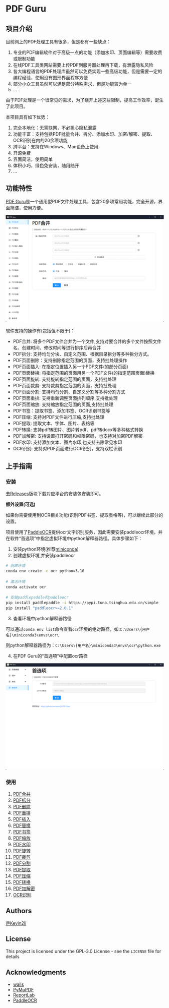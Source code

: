 # PDF Guru  
## 项目介绍
目前网上的PDF处理工具有很多，但是都有一些缺点：
1. 专业的PDF编辑软件对于高级一点的功能（添加水印、页面编辑等）需要收费或限制功能
2. 在线PDF工具类网站需要上传PDF到服务器处理再下载，有泄露隐私风险
3. 各大编程语言的PDF处理库虽然可以免费实现一些高级功能，但是需要一定的编程经验，使用没有图形界面程序方便
4. 部分小众工具虽然可以满足部分特殊需求，但是功能较为单一
5. ...

由于PDF处理是一个很常见的需求，为了绕开上述这些限制，提高工作效率，诞生了此项目。

本项目具有如下优势：
1. 完全本地化：无需联网，不必担心隐私泄露
2. 功能丰富：支持包括PDF批量合并、拆分、添加水印、加密/解密、提取、OCR识别在内的20余项功能
3. 跨平台：支持在Windows、Mac设备上使用
4. 开源免费
5. 界面简洁，使用简单
6. 体积小巧，绿色免安装，随用随开
7. ...


## 功能特性

[PDF Guru](https://github.com/kevin2li/PDF-Guru)是一个通用型PDF文件处理工具，包含20多项常用功能，完全开源，界面简洁，使用方便。

![Alt text](assets/merge.png)

软件支持的操作有(包括但不限于)：

* PDF合并: 将多个PDF文件合并为一个文件,支持对要合并的多个文件按照文件名、创建时间、修改时间等进行排序后再合并
* PDF拆分: 支持均匀分块、自定义范围、根据目录拆分等多种拆分方式。
* PDF页面删除：支持删除指定范围的页面，支持批处理操作
* PDF页面插入: 在指定位置插入另一个PDF文件(的部分页面)
* PDF页面替换: 将指定范围的页面用另一个PDF文件(的指定范围页面)替换
* PDF页面旋转: 支持旋转指定范围的页面，支持批处理
* PDF页面裁剪: 支持裁剪指定范围的页面，支持批处理
* PDF页面分割: 支持均匀分割、自定义分割等多种分割方式
* PDF页面重排: 支持重新调整页面排列顺序,支持批处理
* PDF页面缩放: 支持缩放指定范围的页面,支持批处理
* PDF书签：提取书签、添加书签、OCR识别书签等
* PDF压缩: 支持对PDF文件进行压缩,支持批处理
* PDF提取: 提取文本、字体、图片、表格等
* PDF转换: 支持pdf转图片、图片转pdf、pdf转docx等多种格式转换
* PDF加解密: 支持设置打开密码和权限密码，也支持对加密PDF解密
* PDF水印: 支持添加文本、图片水印,也支持去除常见水印
* OCR识别: 支持对PDF页面进行OCR识别，支持双栏识别

## 上手指南
### 安装
去[Releases]()版块下载对应平台的安装包安装即可。

**额外设置(可选)**  

如果你需要使用到OCR相关功能(识别PDF书签、提取表格等)，可以继续此部分的设置。

项目使用了[PaddleOCR]()提供ocr文字识别服务，因此需要安装paddleocr环境，并在软件“首选项”中指定虚拟环境中python解释器路径。具体步骤如下：

1. 安装python环境(推荐[miniconda](https://docs.conda.io/en/latest/miniconda.html))
2. 创建虚拟环境,并安装paddleocr
```bash
# 创建环境
conda env create -n ocr python=3.10

# 激活环境
conda activate ocr

# 安装paddlepaddle和paddleocr
pip install paddlepaddle -i https://pypi.tuna.tsinghua.edu.cn/simple
pip install "paddleocr>=2.0.1"
```
3. 查看环境中python解释器路径

可以通过`conda env list`命令查看`ocr`环境的绝对路径，如:`C:\Users\{用户名}\miniconda3\envs\ocr\`

则python解释器路径为：`C:\Users\{用户名}\miniconda3\envs\ocr\python.exe`

4. 在PDF Guru的“首选项”中配置ocr路径

![Alt text](assets/settings.png)
### 使用
1. [PDF合并](doc/PDF%E5%90%88%E5%B9%B6.md)
2. [PDF拆分]()
3. [PDF删除]()
4. [PDF重排]()
5. [PDF插入]()
5. [PDF替换]()
5. [PDF书签]()
5. [PDF缩放]()
5. [PDF水印]()
5. [PDF旋转]()
5. [PDF裁剪]()
5. [PDF分割]()
5. [PDF提取]()
5. [PDF压缩]()
5. [PDF转换]()
5. [PDF加解密]()
5. [OCR识别]()


## Authors

[@Kevin2li](https://github.com/kevin2li)

## License

This project is licensed under the GPL-3.0 License - see the `LICENSE` file for details

## Acknowledgments

* [wails](https://github.com/wailsapp/wails)
* [PyMuPDF](https://pymupdf.readthedocs.io/en/latest/)
* [ReportLab](https://www.reportlab.com)
* [PaddleOCR](https://github.com/PaddlePaddle/PaddleOCR)
